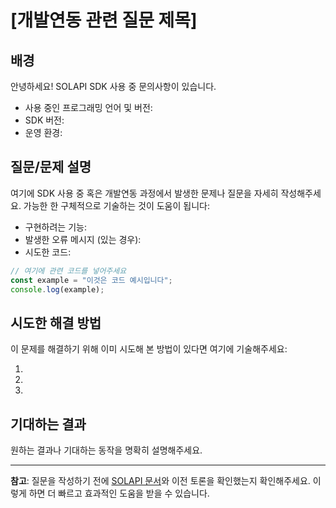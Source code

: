 # [개발연동 관련 질문 제목]

## 배경

안녕하세요! SOLAPI SDK 사용 중 문의사항이 있습니다.

- 사용 중인 프로그래밍 언어 및 버전: <!-- 예: Node.js v16.13.0, PHP 8.1, Python 3.9 등 -->
- SDK 버전: <!-- 예: solapi node.js v5.4.0 -->
- 운영 환경: <!-- 예: Windows 10, Ubuntu 20.04, AWS Lambda 등 -->

## 질문/문제 설명

여기에 SDK 사용 중 혹은 개발연동 과정에서 발생한 문제나 질문을 자세히 작성해주세요. 가능한 한 구체적으로 기술하는 것이 도움이 됩니다:

- 구현하려는 기능:
- 발생한 오류 메시지 (있는 경우):
- 시도한 코드:

```javascript
// 여기에 관련 코드를 넣어주세요
const example = "이것은 코드 예시입니다";
console.log(example);
```

## 시도한 해결 방법

이 문제를 해결하기 위해 이미 시도해 본 방법이 있다면 여기에 기술해주세요:

1. 
2. 
3. 

## 기대하는 결과

원하는 결과나 기대하는 동작을 명확히 설명해주세요.

---

**참고**: 질문을 작성하기 전에 [SOLAPI 문서](https://developers.solapi.com/)와 이전 토론을 확인했는지 확인해주세요. 이렇게 하면 더 빠르고 효과적인 도움을 받을 수 있습니다.
